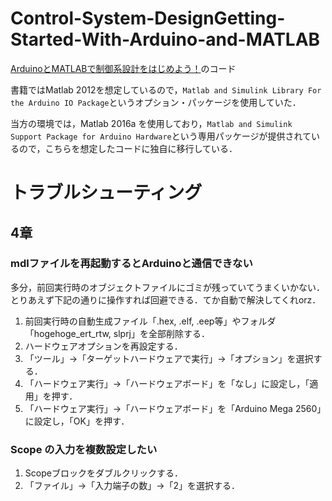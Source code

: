 # Control-System-DesignGetting-Started-With-Arduino-and-MATLAB
[ArduinoとMATLABで制御系設計をはじめよう！](http://www.amazon.co.jp/gp/product/4906864007/ref=s9_simh_gw_g14_i1_r?pf_rd_m=AN1VRQENFRJN5&pf_rd_s=desktop-1&pf_rd_r=0C59144QVWXPC53XSNNK&pf_rd_t=36701&pf_rd_p=302362649&pf_rd_i=desktop)のコード

書籍ではMatlab 2012を想定しているので，`Matlab and Simulink Library For the Arduino IO Package`というオプション・パッケージを使用していた．

当方の環境では，Matlab 2016a を使用しており，`Matlab and Simulink Support Package for Arduino Hardware`という専用パッケージが提供されているので，こちらを想定したコードに独自に移行している．

# トラブルシューティング
## 4章
### mdlファイルを再起動するとArduinoと通信できない
多分，前回実行時のオブジェクトファイルにゴミが残っていてうまくいかない．とりあえず下記の通りに操作すれば回避できる．てか自動で解決してくれorz．

1. 前回実行時の自動生成ファイル「.hex, .elf, .eep等」やフォルダ「hogehoge_ert_rtw, slprj」を全部削除する．
1. ハードウェアオプションを再設定する．
 1. 「ツール」→「ターゲットハードウェアで実行」→「オプション」を選択する．
 1. 「ハードウェア実行」→「ハードウェアボード」を「なし」に設定し，「適用」を押す．
 2. 「ハードウェア実行」→「ハードウェアボード」を「Arduino Mega 2560」に設定し，「OK」を押す．

### Scope の入力を複数設定したい
1. Scopeブロックをダブルクリックする．
2. 「ファイル」→「入力端子の数」→「2」を選択する．
